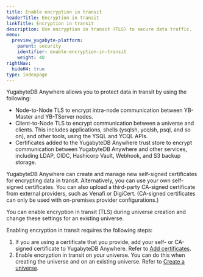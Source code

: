 ```yaml
---
title: Enable encryption in transit
headerTitle: Encryption in transit
linkTitle: Encryption in transit
description: Use encryption in transit (TLS) to secure data traffic.
menu:
  preview_yugabyte-platform:
    parent: security
    identifier: enable-encryption-in-transit
    weight: 40
rightNav:
  hideH4: true
type: indexpage
---
```


YugabyteDB Anywhere allows you to protect data in transit by using the following:

- Node-to-Node TLS to encrypt intra-node communication between YB-Master and YB-TServer nodes.
- Client-to-Node TLS to encrypt communication between a universe and clients. This includes applications, shells (ysqlsh, ycqlsh, psql, and so on), and other tools, using the YSQL and YCQL APIs.
- Certificates added to the YugabyteDB Anywhere trust store to encrypt communication between YugabyteDB Anywhere and other services, including LDAP, OIDC, Hashicorp Vault, Webhook, and S3 backup storage.

YugabyteDB Anywhere can create and manage new self-signed certificates for encrypting data in transit. Alternatively, you can use your own self-signed certificates. You can also upload a third-party CA-signed certificate from external providers, such as Venafi or DigiCert. (CA-signed certificates can only be used with on-premises provider configurations.)

You can enable encryption in transit (TLS) during universe creation and change these settings for an existing universe.

Enabling encryption in transit requires the following steps:

1. If you are using a certificate that you provide, add your self- or CA-signed certificate to YugabyteDB Anywhere. Refer to [Add certificates](./add-certificate-self/).
1. Enable encryption in transit on your universe. You can do this when creating the universe and on an existing universe. Refer to [Create a universe](../../create-deployments/create-universe-multi-zone/).
